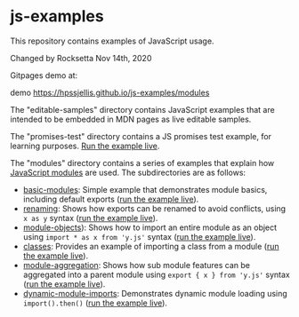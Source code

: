 # js-examples
This repository contains examples of JavaScript usage.

Changed by Rocksetta Nov 14th, 2020

Gitpages demo at:

demo  https://hpssjellis.github.io/js-examples/modules


The "editable-samples" directory contains JavaScript examples that are intended to be embedded in MDN pages as live editable samples.

The "promises-test" directory contains a JS promises test example, for learning purposes. [Run the example live](http://mdn.github.io/js-examples/promises-test/).

The "modules" directory contains a series of examples that explain how [JavaScript modules](https://developer.mozilla.org/en-US/docs/Web/JavaScript/Guide/Modules) are used. The subdirectories are as follows:

* [basic-modules](modules/basic-modules): Simple example that demonstrates module basics, including default exports ([run the example live](http://mdn.github.io/js-examples/modules/basic-modules)).
* [renaming](modules/renaming): Shows how exports can be renamed to avoid conflicts, using `x as y` syntax ([run the example live](http://mdn.github.io/js-examples/modules/renaming)).
* [module-objects](modules/module-objects)): Shows how to import an entire module as an object using `import * as x from 'y.js'` syntax ([run the example live](http://mdn.github.io/js-examples/modules/module-objects)).
* [classes](modules/classes): Provides an example of importing a class from a module ([run the example live](http://mdn.github.io/js-examples/modules/classes)).
* [module-aggregation](modules/module-aggregation): Shows how sub module features can be aggregated into a parent module using `export { x } from 'y.js'` syntax ([run the example live](http://mdn.github.io/js-examples/modules/module-aggregation)).
* [dynamic-module-imports](modules/dynamic-module-imports): Demonstrates dynamic module loading using `import().then()` ([run the example live](http://mdn.github.io/js-examples/modules/dynamic-module-imports)).
